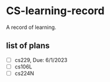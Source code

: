 # CS-learning-record
A record of learning.

## list of plans

- [ ] cs229, Due: 6/1/2023
- [ ] cs106L
- [ ] cs224N
